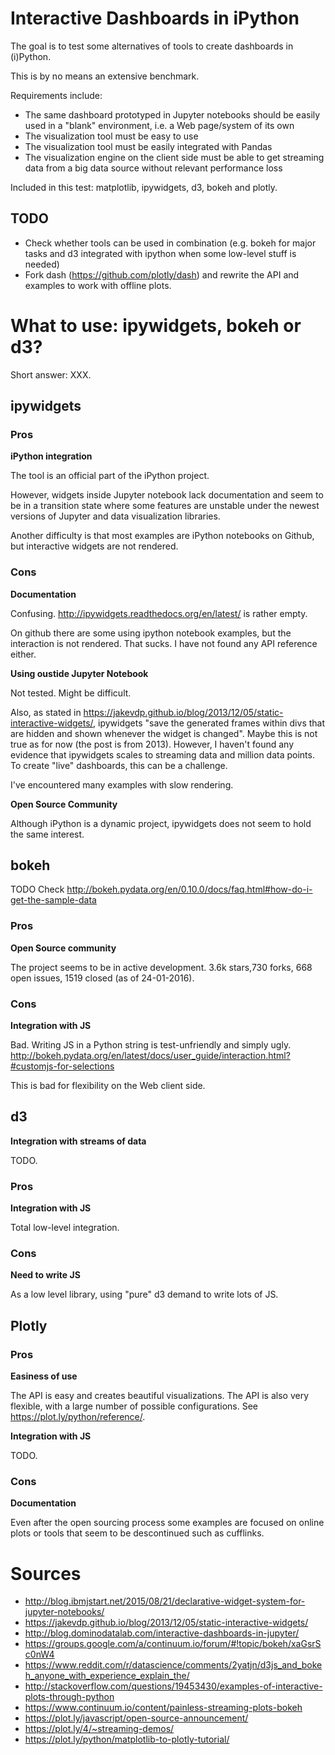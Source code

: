 # Interactive Dashboards in iPython

The goal is to test some alternatives of tools to create dashboards in (i)Python.

This is by no means an extensive benchmark.

Requirements include:

- The same dashboard prototyped in Jupyter notebooks should be easily used in a "blank" environment, i.e. a Web page/system of its own
- The visualization tool must be easy to use
- The visualization tool must be easily integrated with Pandas
- The visualization engine on the client side must be able to get streaming data from a big data source without relevant performance loss

Included in this test: matplotlib, ipywidgets, d3, bokeh and plotly.

## TODO

- Check whether tools can be used in combination (e.g. bokeh for major tasks and d3 integrated with ipython when some low-level stuff is needed)
- Fork dash (https://github.com/plotly/dash) and rewrite the API and examples to work with offline plots.

# What to use: ipywidgets, bokeh or d3?

Short answer: XXX.

## ipywidgets

### Pros

**iPython integration**

The tool is an official part of the iPython project.

However, widgets inside Jupyter notebook lack documentation and seem to be in a transition state where some features are unstable under the newest versions of Jupyter and data visualization libraries.

Another difficulty is that most examples are iPython notebooks on Github,
but interactive widgets are not rendered.

### Cons

**Documentation**

Confusing. http://ipywidgets.readthedocs.org/en/latest/ is rather empty.

On github there are some using ipython notebook examples, but the interaction is not rendered.
That sucks. I have not found any API reference either.

**Using oustide Jupyter Notebook**

Not tested. Might be difficult.

Also, as stated in https://jakevdp.github.io/blog/2013/12/05/static-interactive-widgets/,
ipywidgets "save the generated frames within divs that are hidden and shown whenever the widget is changed". Maybe this is not true as for now (the post is from 2013). However, I haven't found any evidence that ipywidgets scales to streaming data and million data points. To create "live" dashboards, this can be a challenge.

I've encountered many examples with slow rendering.

**Open Source Community**

Although iPython is a dynamic project, ipywidgets does not seem to hold the same interest.

## bokeh

TODO Check http://bokeh.pydata.org/en/0.10.0/docs/faq.html#how-do-i-get-the-sample-data

### Pros

**Open Source community**

The project seems to be in active development.
3.6k stars,730 forks, 668 open issues, 1519 closed (as of 24-01-2016).

### Cons

**Integration with JS**

Bad. Writing JS in a Python string is test-unfriendly and simply ugly.
http://bokeh.pydata.org/en/latest/docs/user_guide/interaction.html?#customjs-for-selections

This is bad for flexibility on the Web client side.

## d3

**Integration with streams of data**

TODO.

### Pros

**Integration with JS**

Total low-level integration.

### Cons

**Need to write JS**

As a low level library, using "pure" d3 demand to write lots of JS.

## Plotly

### Pros

**Easiness of use**

The API is easy and creates beautiful visualizations.
The API is also very flexible, with a large number of possible configurations.
See https://plot.ly/python/reference/.

**Integration with JS**

TODO.

### Cons

**Documentation**

Even after the open sourcing process some examples are focused on online plots or tools that seem to be descontinued such as cufflinks.

# Sources

- http://blog.ibmjstart.net/2015/08/21/declarative-widget-system-for-jupyter-notebooks/
- https://jakevdp.github.io/blog/2013/12/05/static-interactive-widgets/
- http://blog.dominodatalab.com/interactive-dashboards-in-jupyter/
- https://groups.google.com/a/continuum.io/forum/#!topic/bokeh/xaGsrSc0nW4
- https://www.reddit.com/r/datascience/comments/2yatjn/d3js_and_bokeh_anyone_with_experience_explain_the/
- http://stackoverflow.com/questions/19453430/examples-of-interactive-plots-through-python
- https://www.continuum.io/content/painless-streaming-plots-bokeh
- https://plot.ly/javascript/open-source-announcement/
- https://plot.ly/4/~streaming-demos/
- https://plot.ly/python/matplotlib-to-plotly-tutorial/
